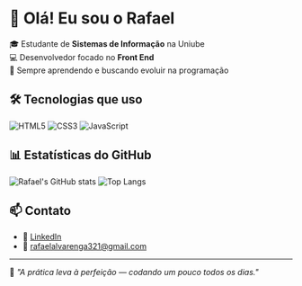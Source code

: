 # 👋 Olá! Eu sou o Rafael

🎓 Estudante de **Sistemas de Informação** na Uniube  
💻 Desenvolvedor focado no **Front End**  
🚀 Sempre aprendendo e buscando evoluir na programação

## 🛠️ Tecnologias que uso

![HTML5](https://img.shields.io/badge/HTML5-E34F26?style=for-the-badge&logo=html5&logoColor=white)
![CSS3](https://img.shields.io/badge/CSS3-1572B6?style=for-the-badge&logo=css3&logoColor=white)
![JavaScript](https://img.shields.io/badge/JavaScript-F7DF1E?style=for-the-badge&logo=javascript&logoColor=black)

## 📊 Estatísticas do GitHub

![Rafael's GitHub stats](https://github-readme-stats.vercel.app/api?username=RafaelPalomino18&show_icons=true&theme=dracula)
![Top Langs](https://github-readme-stats.vercel.app/api/top-langs/?username=RafaelPalomino18&layout=compact&theme=dracula)

## 📫 Contato

- 💼 [LinkedIn](https://www.linkedin.com/in/rafael-alvarenga-050912347)  
- 📧 rafaelalvarenga321@gmail.com

---

🧠 _"A prática leva à perfeição — codando um pouco todos os dias."_
